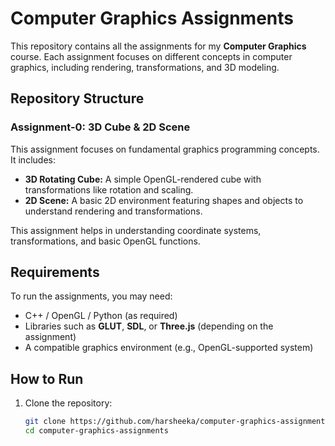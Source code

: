 # Computer Graphics Assignments

This repository contains all the assignments for my **Computer Graphics** course. Each assignment focuses on different concepts in computer graphics, including rendering, transformations, and 3D modeling.

## Repository Structure
### Assignment-0: 3D Cube & 2D Scene  

This assignment focuses on fundamental graphics programming concepts. It includes:  

- **3D Rotating Cube:** A simple OpenGL-rendered cube with transformations like rotation and scaling.  
- **2D Scene:** A basic 2D environment featuring shapes and objects to understand rendering and transformations.  

This assignment helps in understanding coordinate systems, transformations, and basic OpenGL functions.  

## Requirements
To run the assignments, you may need:
- C++ / OpenGL / Python (as required)
- Libraries such as **GLUT**, **SDL**, or **Three.js** (depending on the assignment)
- A compatible graphics environment (e.g., OpenGL-supported system)

## How to Run
1. Clone the repository:
   ```sh
   git clone https://github.com/harsheeka/computer-graphics-assignments.git
   cd computer-graphics-assignments
